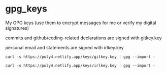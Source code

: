 # gpg_keys
My GPG keys (use them to encrypt messages for me or verify my digital signatures)

commits and github/coding-related declarations are signed with gitkey.key

personal email and statements are signed with irlkey.key

`curl -s https://puly4.netlify.app/keys/gitkey.key | gpg --import -`

`curl -s https://puly4.netlify.app/keys/irlkey.key | gpg --import -`


